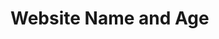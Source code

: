 # Website Name and Age
<!DOCTYPE html>
<html lang="en">
<head>
  <script type="text/javascript">

    function nameAndage(){
      var welcomename = document.getElementById('name');
      var birthyear = document.getElementById('birthyear');
      var age = (2018-birthyear)

      welcomeMsg.innerHTML = "Hello " + welcomename.value + " you are " + age.value " years old. <br/>";
    }

    </script>

</head>

<body>

<p id="welcome"></p>
<form>
  What is your name:<input type="text" id="name"/><br/>
  What year were you born:<input type="text" id="birthyear"/><br/>

  <input type = "button" value="Enter" onclick="nameAndage();'/>'"
</form>

</body>
</html>
